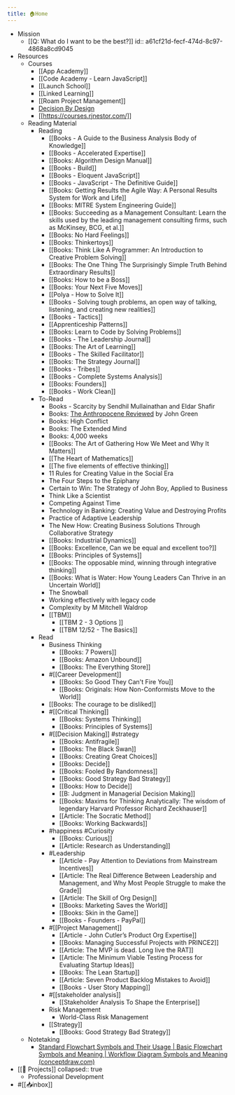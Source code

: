 ```yaml
---
title: 🏠Home
---
```


- Mission
	- [[Q: What do I want to be the best?]]
	  id:: a61cf21d-fecf-474d-8c97-4868a8cd9045
- Resources
	- Courses
		- [[App Academy]]
		- [[Code Academy - Learn JavaScript]]
		- [[Launch School]]
		- [[Linked Learning]]
		- [[Roam Project Management]]
		- [Decision By Design](https://fscourses.com/courses/enrolled/1003796)
		- [[https://courses.rjnestor.com/]]
	- Reading Material
		- Reading
			- [[Books - A Guide to the Business Analysis Body of Knowledge]]
			- [[Books - Accelerated Expertise]]
			- [[Books: Algorithm Design Manual]]
			- [[Books - Build]]
			- [[Books - Eloquent JavaScript]]
			- [[Books - JavaScript - The Definitive Guide]]
			- [[Books: Getting Results the Agile Way: A Personal Results System for Work and Life]]
			- [[Books: MITRE System Engineering Guide]]
			- [[Books: Succeeding as a Management Consultant: Learn the skills used by the leading management consulting firms, such as McKinsey, BCG, et al.]]
			- [[Books: No Hard Feelings]]
			- [[Books: Thinkertoys]]
			- [[Books: Think Like A Programmer: An Introduction to Creative Problem Solving]]
			- [[Books: The One Thing The Surprisingly Simple Truth Behind Extraordinary Results]]
			- [[Books: How to be a Boss]]
			- [[Books: Your Next Five Moves]]
			- [[Polya - How to Solve It]]
			- [[Books - Solving tough problems, an open way of talking, listening, and creating new realities]]
			- [[Books - Tactics]]
			- [[Apprenticeship Patterns]]
			- [[Books: Learn to Code by Solving Problems]]
			- [[Books - The Leadership Journal]]
			- [[Books: The Art of Learning]]
			- [[Books - The Skilled Facilitator]]
			- [[Books: The Strategy Journal]]
			- [[Books - Tribes]]
			- [[Books - Complete Systems Analysis]]
			- [[Books: Founders]]
			- [[Books - Work Clean]]
		- To-Read
			- Books - Scarcity by Sendhil Mullainathan and Eldar Shafir
			- Books: [The Anthropocene Reviewed](https://www.amazon.com/The-Anthropocene-Reviewed/dp/B08GL11MDJ) by John Green
			- Books: High Conflict
			- Books: The Extended Mind
			- Books: 4,000 weeks
			- [[Books: The Art of Gathering How We Meet and Why It Matters]]
			- [[The Heart of Mathematics]]
			- [[The five elements of effective thinking]]
			- 11 Rules for Creating Value in the Social Era
			- The Four Steps to the Epiphany
			- Certain to Win: The Strategy of John Boy, Applied to Business
			- Think Like a Scientist
			- Competing Against Time
			- Technology in Banking: Creating Value and Destroying Profits
			- Practice of Adaptive Leadership
			- The New How: Creating Business Solutions Through Collaborative Strategy
			- [[Books: Industrial Dynamics]]
			- [[Books: Excellence, Can we be equal and excellent too?]]
			- [[Books: Principles of Systems]]
			- [[Books: The opposable mind, winning through integrative thinking]]
			- [[Books: What is Water: How Young Leaders Can Thrive in an Uncertain World]]
			- The Snowball
			- Working effectively with legacy code
			- Complexity by M Mitchell Waldrop
			- [[TBM]]
				- [[TBM 2 - 3 Options ]]
				- [[TBM 12/52 - The Basics]]
		- Read
			- Business Thinking
				- [[Books: 7 Powers]]
				- [[Books: Amazon Unbound]]
				- [[Books: The Everything Store]]
			- #[[Career Development]]
				- [[Books: So Good They Can't Fire You]]
				- [[Books: Originals: How Non-Conformists Move to the World]]
			- [[Books: The courage to be disliked]]
			- #[[Critical Thinking]]
				- [[Books: Systems Thinking]]
				- [[Books: Principles of Systems]]
			- #[[Decision Making]] #strategy
				- [[Books: Antifragile]]
				- [[Books: The Black Swan]]
				- [[Books: Creating Great Choices]]
				- [[Books: Decide]]
				- [[Books: Fooled By Randomness]]
				- [[Books: Good Strategy Bad Strategy]]
				- [[Books: How to Decide]]
				- [[B: Judgment in Managerial Decision Making]]
				- [[Books: Maxims for Thinking Analytically: The wisdom of legendary Harvard Professor Richard Zeckhauser]]
				- [[Article: The Socratic Method]]
				- [[Books: Working Backwards]]
			- #happiness #Curiosity
				- [[Books: Curious]]
				- [[Article: Research as Understanding]]
			- #Leadership
				- [[Article - Pay Attention to Deviations from Mainstream Incentives]]
				- [[Article: The Real Difference Between Leadership and Management, and Why Most People Struggle to make the Grade]]
				- [[Article: The Skill of Org Design]]
				- [[Books: Marketing Saves the World]]
				- [[Books: Skin in the Game]]
				- [[Books - Founders - PayPal]]
			- #[[Project Management]]
				- [[Article - John Cutler’s Product Org Expertise]]
				- [[Books: Managing Successful Projects with PRINCE2]]
				- [[Article: The MVP is dead. Long live the RAT]]
				- [[Article: The Minimum Viable Testing Process for Evaluating Startup Ideas]]
				- [[Books: The Lean Startup]]
				- [[Article: Seven Product Backlog Mistakes to Avoid]]
				- [[Books - User Story Mapping]]
			- #[[stakeholder analysis]]
				- [[Stakeholder Analysis To Shape the Enterprise]]
			- Risk Management
				- World-Class Risk Management
			- [[Strategy]]
				- [[Books: Good Strategy Bad Strategy]]
	- Notetaking
		- [Standard Flowchart Symbols and Their Usage | Basic Flowchart Symbols and Meaning | Workflow Diagram Symbols and Meaning (conceptdraw.com)](https://www.conceptdraw.com/How-To-Guide/flowchart-symbols)
- [[🚧 Projects]]
  collapsed:: true
	- Professional Development
- #[[📥inbox]]